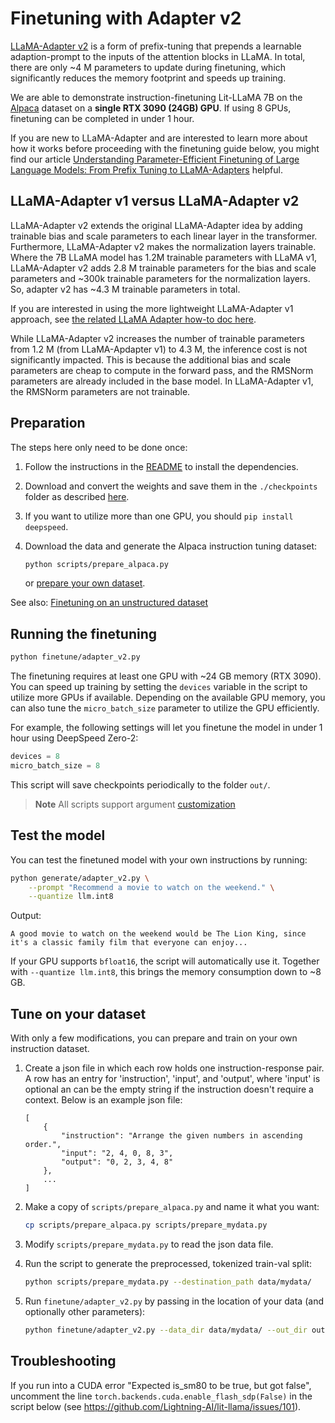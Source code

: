 # Finetuning with Adapter v2

[LLaMA-Adapter v2](https://arxiv.org/abs/2304.15010) is a form of prefix-tuning that prepends a learnable adaption-prompt to the inputs of the attention blocks in LLaMA. In total, there are only ~4 M parameters to update during finetuning, which significantly reduces the memory footprint and speeds up training.

We are able to demonstrate instruction-finetuning Lit-LLaMA 7B on the [Alpaca](https://github.com/tatsu-lab/stanford_alpaca) dataset on a **single RTX 3090 (24GB) GPU**. If using 8 GPUs, finetuning can be completed in under 1 hour.

If you are new to LLaMA-Adapter and are interested to learn more about how it works before proceeding with the finetuning guide below, you might find our article [Understanding Parameter-Efficient Finetuning of Large Language Models: From Prefix Tuning to LLaMA-Adapters](https://lightning.ai/pages/community/article/understanding-llama-adapters/) helpful.

## LLaMA-Adapter v1 versus LLaMA-Adapter v2

LLaMA-Adapter v2 extends the original LLaMA-Adapter idea by adding trainable bias and scale parameters to each linear layer in the transformer. Furthermore, LLaMA-Adapter v2 makes the normalization layers trainable. Where the 7B LLaMA model has 1.2M trainable parameters with LLaMA v1, LLaMA-Adapter v2 adds 2.8 M trainable parameters for the bias and scale parameters and ~300k trainable parameters for the normalization layers. So, adapter v2 has ~4.3 M trainable parameters in total.

If you are interested in using the more lightweight LLaMA-Adapter v1 approach, see [the related LLaMA Adapter how-to doc here](./finetune_adapter.md).

While LLaMA-Adapter v2 increases the number of trainable parameters from 1.2 M (from LLaMA-Apdapter v1) to 4.3 M, the inference cost is not significantly impacted. This is because the additional bias and scale parameters are cheap to compute in the forward pass, and the RMSNorm parameters are already included in the base model. In LLaMA-Adapter v1, the RMSNorm parameters are not trainable.


## Preparation

The steps here only need to be done once:

1. Follow the instructions in the [README](README.md) to install the dependencies.
2. Download and convert the weights and save them in the `./checkpoints` folder as described [here](download_weights.md).
3. If you want to utilize more than one GPU, you should `pip install deepspeed`.
4. Download the data and generate the Alpaca instruction tuning dataset:

   ```bash
   python scripts/prepare_alpaca.py
   ```

   or [prepare your own dataset](#tune-on-your-dataset).

See also: [Finetuning on an unstructured dataset](unstructured_dataset.md)

## Running the finetuning

```bash
python finetune/adapter_v2.py
```

The finetuning requires at least one GPU with ~24 GB memory (RTX 3090).
You can speed up training by setting the `devices` variable in the script to utilize more GPUs if available.
Depending on the available GPU memory, you can also tune the `micro_batch_size` parameter to utilize the GPU efficiently.

For example, the following settings will let you finetune the model in under 1 hour using DeepSpeed Zero-2:

```python
devices = 8
micro_batch_size = 8
```

This script will save checkpoints periodically to the folder `out/`.

> **Note**
> All scripts support argument [customization](customize_paths.md)

## Test the model

You can test the finetuned model with your own instructions by running:

```bash
python generate/adapter_v2.py \
    --prompt "Recommend a movie to watch on the weekend." \
    --quantize llm.int8
```
Output:
```
A good movie to watch on the weekend would be The Lion King, since it's a classic family film that everyone can enjoy...
```
If your GPU supports `bfloat16`, the script will automatically use it. Together with `--quantize llm.int8`, this brings the memory consumption down to ~8 GB.

## Tune on your dataset

With only a few modifications, you can prepare and train on your own instruction dataset.

1. Create a json file in which each row holds one instruction-response pair. 
   A row has an entry for 'instruction', 'input', and 'output', where 'input' is optional an can be 
   the empty string if the instruction doesn't require a context. Below is an example json file:

    ```
    [
        {
            "instruction": "Arrange the given numbers in ascending order.",
            "input": "2, 4, 0, 8, 3",
            "output": "0, 2, 3, 4, 8"
        },
        ...
    ]
    ```

2. Make a copy of `scripts/prepare_alpaca.py` and name it what you want:

    ```bash
    cp scripts/prepare_alpaca.py scripts/prepare_mydata.py
    ```

3. Modify `scripts/prepare_mydata.py` to read the json data file.
4. Run the script to generate the preprocessed, tokenized train-val split:

    ```bash
    python scripts/prepare_mydata.py --destination_path data/mydata/
    ```

5. Run `finetune/adapter_v2.py` by passing in the location of your data (and optionally other parameters):

    ```bash
    python finetune/adapter_v2.py --data_dir data/mydata/ --out_dir out/myexperiment
    ```


## Troubleshooting

If you run into a CUDA error "Expected is_sm80 to be true, but got false", uncomment the line
`torch.backends.cuda.enable_flash_sdp(False)` in the script below (see https://github.com/Lightning-AI/lit-llama/issues/101).
